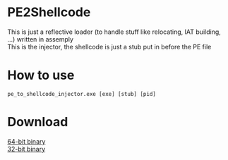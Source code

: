 # PE2Shellcode
This is just a reflective loader (to handle stuff like relocating, IAT building, ...) written in assemply</br>
This is the injector, the shellcode is just a stub put in before the PE file</br>

# How to use
`pe_to_shellcode_injector.exe [exe] [stub] [pid]`
# Download
[64-bit binary](https://github.com/d35ha/PE2Shellcode/raw/master/bins/pe_to_shellcode_injector64.exe)</br>
[32-bit binary](https://github.com/d35ha/PE2Shellcode/raw/master/bins/pe_to_shellcode_injector32.exe)</br>
